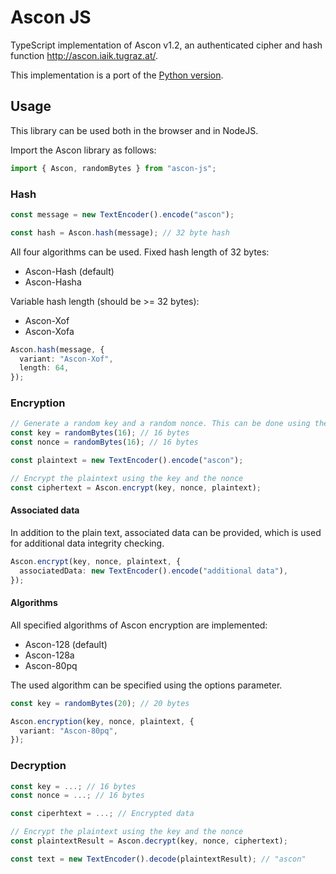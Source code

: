# Ascon JS

TypeScript implementation of Ascon v1.2, an authenticated cipher and hash function http://ascon.iaik.tugraz.at/.

This implementation is a port of the [Python version](https://github.com/meichlseder/pyascon).

## Usage

This library can be used both in the browser and in NodeJS.

Import the Ascon library as follows:

```ts
import { Ascon, randomBytes } from "ascon-js";
```

### Hash

```ts
const message = new TextEncoder().encode("ascon");

const hash = Ascon.hash(message); // 32 byte hash
```

All four algorithms can be used. Fixed hash length of 32 bytes:

- Ascon-Hash (default)
- Ascon-Hasha

Variable hash length (should be >= 32 bytes):

- Ascon-Xof
- Ascon-Xofa

```ts
Ascon.hash(message, {
  variant: "Ascon-Xof",
  length: 64,
});
```

### Encryption

```ts
// Generate a random key and a random nonce. This can be done using the helper method randomBytes
const key = randomBytes(16); // 16 bytes
const nonce = randomBytes(16); // 16 bytes

const plaintext = new TextEncoder().encode("ascon");

// Encrypt the plaintext using the key and the nonce
const ciphertext = Ascon.encrypt(key, nonce, plaintext);
```

#### Associated data

In addition to the plain text, associated data can be provided, which is used for additional data integrity checking.

```ts
Ascon.encrypt(key, nonce, plaintext, {
  associatedData: new TextEncoder().encode("additional data"),
});
```

#### Algorithms

All specified algorithms of Ascon encryption are implemented:

- Ascon-128 (default)
- Ascon-128a
- Ascon-80pq

The used algorithm can be specified using the options parameter.

```ts
const key = randomBytes(20); // 20 bytes

Ascon.encryption(key, nonce, plaintext, {
  variant: "Ascon-80pq",
});
```

### Decryption

```ts
const key = ...; // 16 bytes
const nonce = ...; // 16 bytes

const ciperhtext = ...; // Encrypted data

// Encrypt the plaintext using the key and the nonce
const plaintextResult = Ascon.decrypt(key, nonce, ciphertext);

const text = new TextEncoder().decode(plaintextResult); // "ascon"
```
